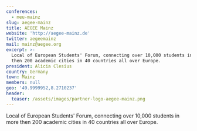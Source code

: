 ```yaml
---
conferences:
  - meu-mainz
slug: aegee-mainz
title: AEGEE Mainz
website: 'http://aegee-mainz.de'
twitter: aegeemainz
mail: mainz@aegee.org
excerpt: >-
  Local of European Students' Forum, connecting over 10,000 students in more
  then 200 academic cities in 40 countries all over Europe.
president: Alicia Clesius
country: Germany
town: Mainz
members: null
geo: '49.9999952,8.2710237'
header:
  teaser: /assets/images/partner-logo-aegee-mainz.png
---
```

Local of European Students' Forum, connecting over 10,000 students in more then 200 academic cities in 40 countries all over Europe.


